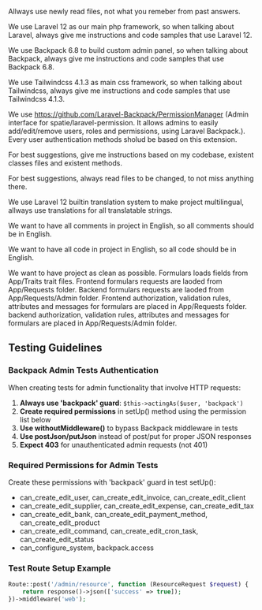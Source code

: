 Allways use newly read files, not what you remeber from past answers.

We use Laravel 12 as our main php framework, so when talking about Laravel, always give me instructions and code samples that use Laravel 12.

We use Backpack 6.8 to build custom admin panel, so when talking about Backpack, always give me instructions and code samples that use Backpack 6.8.

We use Tailwindcss 4.1.3 as main css framework, so when talking about Tailwindcss, always give me instructions and code samples that use Tailwindcss 4.1.3.

We use https://github.com/Laravel-Backpack/PermissionManager (Admin interface for spatie/laravel-permission. It allows admins to easily add/edit/remove users, roles and permissions, using Laravel Backpack.). Every user authentication methods sholud be based on this extension.

For best suggestions, give me instructions based on my codebase, existent classes files and existent methods.

For best suggestions, always read files to be changed, to not miss anything there.

We use Laravel 12 builtin translation system to make project multilingual, allways use translations for all translatable strings.

We want to have all comments in project in English, so all comments should be in English.

We want to have all code in project in English, so all code should be in English.

We want to have project as clean as possible. Formulars loads fields from App/Traits trait files. Frontend formulars requests are laoded from App/Requests folder. Backend formulars requests are laoded from App/Requests/Admin folder. Frontend authorization, validation rules, attributes and messages for formulars are placed in App/Requests folder. backend authorization, validation rules, attributes and messages for formulars are placed in App/Requests/Admin folder.

## Testing Guidelines

### Backpack Admin Tests Authentication
When creating tests for admin functionality that involve HTTP requests:

1. **Always use 'backpack' guard**: `$this->actingAs($user, 'backpack')`
2. **Create required permissions** in setUp() method using the permission list below
3. **Use withoutMiddleware()** to bypass Backpack middleware in tests 
4. **Use postJson/putJson** instead of post/put for proper JSON responses
5. **Expect 403** for unauthenticated admin requests (not 401)

### Required Permissions for Admin Tests
Create these permissions with 'backpack' guard in test setUp():
- can_create_edit_user, can_create_edit_invoice, can_create_edit_client
- can_create_edit_supplier, can_create_edit_expense, can_create_edit_tax  
- can_create_edit_bank, can_create_edit_payment_method, can_create_edit_product
- can_create_edit_command, can_create_edit_cron_task, can_create_edit_status
- can_configure_system, backpack.access

### Test Route Setup Example
```php
Route::post('/admin/resource', function (ResourceRequest $request) {
    return response()->json(['success' => true]);
})->middleware('web');
```
